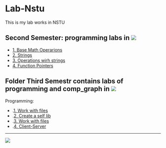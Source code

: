 # Lab-Nstu
This is my lab works in NSTU

Second Semester: programming labs in 
[![](https://img.shields.io/badge/C-00599C?style=for-the-badge&logo=c&logoColor=white)](C/)
---
* [1. Base Math Operarions](Lab-Nstu/2Sem/Lab1)
* [2. Strings](Lab-Nstu/2Sem/Lab2)
* [3. Operations wirh strings](Lab-Nstu/2Sem/Lab3)
* [4. Function Pointers ](Lab-Nstu/2Sem/Lab4)



Folder Third Semestr contains labs of programming and comp_graph in 
[![](https://img.shields.io/badge/C-00599C?style=for-the-badge&logo=c&logoColor=white)](C/)
---
Programming:
* .[1. Work with files](Lab-Nstu/3_Semestr/Programming/Lab_1)
* .[2. Create a self lib](Lab-Nstu/3_Semestr/Programming/Lab_2)
* .[3. Work with files](Lab-Nstu/3_Semestr/Programming/Lab_3)
* .[4. Client-Server ](Lab-Nstu/3_Semestr/Programming/Lab_4)
--------------------------------------------------------------------
![](https://tokei.rs/b1/github/cppshizoidS/Lab-Nstu?category=code)


